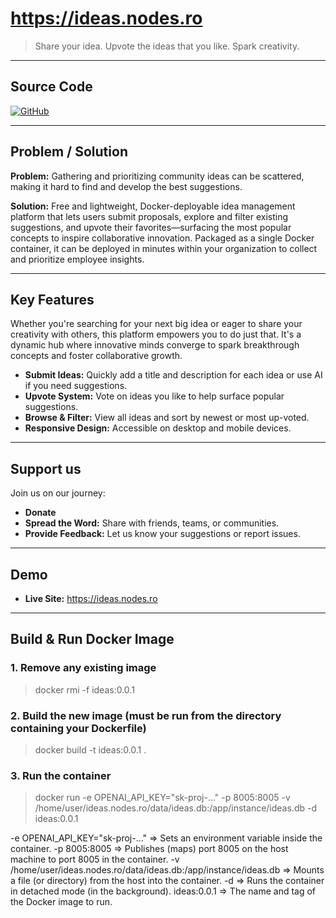 # https://ideas.nodes.ro

> Share your idea. Upvote the ideas that you like. Spark creativity.

---

## Source Code

[![GitHub][fi=github]][source]

[source]: https://github.com/nodes-ro/ideas.git
[fi=github]: https://img.shields.io/badge/GitHub-Source%20Code-blue?logo=github

---

## Problem / Solution

**Problem:** Gathering and prioritizing community ideas can be scattered, making it hard to find and develop the best suggestions.

**Solution:** Free and lightweight, Docker-deployable idea management platform that lets users submit proposals, explore and filter existing suggestions, and upvote their favorites—surfacing the most popular concepts to inspire collaborative innovation. Packaged as a single Docker container, it can be deployed in minutes within your organization to collect and prioritize employee insights.

---

## Key Features

Whether you're searching for your next big idea or eager to share your creativity with others, this platform empowers you to do just that. It's a dynamic hub where innovative minds converge to spark breakthrough concepts and foster collaborative growth.

- **Submit Ideas:** Quickly add a title and description for each idea or use AI if you need suggestions.  
- **Upvote System:** Vote on ideas you like to help surface popular suggestions.  
- **Browse & Filter:** View all ideas and sort by newest or most up-voted.  
- **Responsive Design:** Accessible on desktop and mobile devices.  

---

## Support us

Join us on our journey:

- **Donate** 
- **Spread the Word:** Share with friends, teams, or communities.  
- **Provide Feedback:** Let us know your suggestions or report issues.  

---

## Demo

- **Live Site:** https://ideas.nodes.ro  

---

## Build & Run Docker Image

### 1. Remove any existing image
> docker rmi -f ideas:0.0.1

### 2. Build the new image (must be run from the directory containing your Dockerfile)
> docker build -t ideas:0.0.1 .

### 3. Run the container
> docker run -e OPENAI_API_KEY="sk-proj-..." -p 8005:8005 -v /home/user/ideas.nodes.ro/data/ideas.db:/app/instance/ideas.db  -d ideas:0.0.1 

-e OPENAI_API_KEY="sk-proj-..." => Sets an environment variable inside the container.
-p 8005:8005 => Publishes (maps) port 8005 on the host machine to port 8005 in the container.
-v /home/user/ideas.nodes.ro/data/ideas.db:/app/instance/ideas.db => Mounts a file (or directory) from the host into the container.
-d => Runs the container in detached mode (in the background).
ideas:0.0.1 => The name and tag of the Docker image to run.


